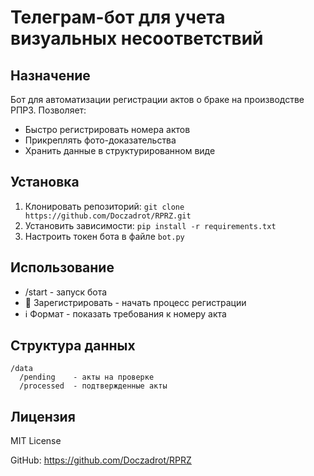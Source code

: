 # Телеграм-бот для учета визуальных несоответствий

## Назначение
Бот для автоматизации регистрации актов о браке на производстве РПРЗ. Позволяет:
- Быстро регистрировать номера актов
- Прикреплять фото-доказательства
- Хранить данные в структурированном виде

## Установка
1. Клонировать репозиторий:
`git clone https://github.com/Doczadrot/RPRZ.git`
2. Установить зависимости:
`pip install -r requirements.txt`
3. Настроить токен бота в файле `bot.py`

## Использование
- /start - запуск бота
- 📝 Зарегистрировать - начать процесс регистрации
- ℹ️ Формат - показать требования к номеру акта

## Структура данных
```
/data
  /pending    - акты на проверке
  /processed  - подтвержденные акты
```

## Лицензия
MIT License

GitHub: https://github.com/Doczadrot/RPRZ